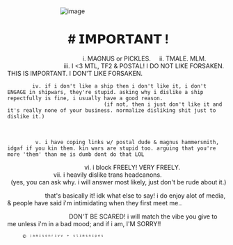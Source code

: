 # 
‎ ‎‎ ‎ ‎ ‎‎ ‎ ‎ ‎ ‎ ‎ ‎ ‎ ‎ ‎ ‎ ‎ ‎ ‎ ‎ ‎ ‎ ‎ ‎  ‎ ‎ ‎ ‎ ‎ ‎  ‎ ‎ ![image](https://github.com/user-attachments/assets/dc95823f-030d-4d27-abf3-e18a34c38647)

# ‎ ‎ ‎ ‎ ‎ ‎ ‎ ‎ ‎ ‎ ‎ ‎ ‎ ‎ ‎ ‎ ‎ ‎ ‎ ‎ ‎  ‎# 𝗜𝗠𝗣𝗢𝗥𝗧𝗔𝗡𝗧 !
 ‎ ‎ ‎ ‎ ‎ ‎ ‎ ‎ ‎ ‎ ‎ ‎ ‎ ‎ ‎ ‎ ‎ ‎ ‎ ‎ ‎    ‎ ‎ ‎ ‎ ‎ ‎ ‎ ‎ ‎ ‎ ‎ ‎ ‎ ‎ ‎ ‎ ‎ ‎ ‎ ‎   ‎ ‎ ‎  i. MAGNUS or PICKLES.
  ‎ ‎ ‎ ‎ ‎ ‎ ‎ ‎ ‎ ‎ ‎ ‎ ‎ ‎ ‎ ‎ ‎ ‎ ‎ ‎ ‎    ‎ ‎ ‎ ‎ ‎ ‎ ‎ ‎ ‎ ‎ ‎ ‎ ‎ ‎ ‎ ‎ ‎ ‎ ‎ ‎   ‎ ‎ ‎  ii. TMALE. MLM.
   ‎ ‎ ‎ ‎ ‎ ‎ ‎ ‎ ‎ ‎ ‎ ‎ ‎ ‎ ‎ ‎ ‎ ‎ ‎ ‎ ‎    ‎ ‎ ‎ ‎ ‎ ‎ ‎ ‎ ‎ ‎ ‎ ‎ ‎ ‎ ‎ ‎ ‎ ‎ ‎ ‎   ‎ ‎ ‎  iii. I <3 MTL, TF2 & POSTAL! I DO NOT LIKE FORSAKEN. THIS IS IMPORTANT. I DON'T LIKE FORSAKEN.


         ‎ ‎ ‎ iv. if i don't like a ship then i don't like it, i don't ENGAGE in shipwars, they're stupid. asking why i dislike a ship repectfully is fine, i usually have a good reason. 
                                   (if not, then i just don't like it and it's really none of your business. normalize disliking shit just to dislike it.)
   ‎ ‎ ‎ ‎ 

      ‎ ‎ ‎ ‎ ‎ ‎ ‎ ‎‎v. i have coping links w/ postal dude & magnus hammersmith, idgaf if you kin them. kin wars are stupid too. arguing that you're more 'them' than me is dumb dont do that LOL

 ‎ ‎ ‎ ‎ ‎ ‎ ‎ ‎ ‎ ‎ ‎ ‎ ‎ ‎ ‎ ‎ ‎ ‎ ‎ ‎ ‎    ‎ ‎ ‎ ‎ ‎ ‎ ‎ ‎ ‎ ‎ ‎ ‎ ‎ ‎ ‎ ‎ ‎ ‎ ‎ ‎   ‎ ‎  ‎ ‎ vi. i block FREELY! VERY FREELY.
   ‎ ‎ ‎ ‎ ‎ ‎ ‎ ‎ ‎ ‎ ‎ ‎ ‎ ‎ ‎ ‎ ‎ ‎ ‎ ‎ ‎    ‎ ‎ ‎ ‎ ‎ ‎ ‎ ‎ ‎ ‎ ‎ ‎ ‎ ‎ ‎ ‎ ‎ ‎ ‎ ‎    ‎ ‎  ‎ ‎ ‎ ‎ ‎  ‎ ‎  ‎ ‎  ‎ ‎  vii. i heavily dislike trans headcanons.      ‎ 
   ‎ ‎ ‎ ‎ ‎ ‎       ‎ ‎ ‎ ‎ ‎ ‎ ‎       ‎ ‎ ‎ ‎ ‎ ‎ ‎       ‎ ‎ ‎ ‎ ‎ ‎ ‎       ‎ ‎ ‎ ‎ ‎ ‎ ‎   ‎ ‎ ‎ ‎ ‎ ‎       ‎ ‎ ‎ ‎ ‎ ‎ ‎       ‎ ‎ ‎ ‎ ‎ ‎ ‎       ‎ ‎ ‎ ‎ ‎ ‎ ‎    ‎ ‎ ‎ ‎ ‎ ‎       ‎ ‎ ‎ ‎ ‎ ‎ ‎       ‎ ‎ ‎ ‎ ‎ ‎ ‎       ‎ ‎ ‎ ‎ ‎ ‎ ‎ (yes, you can ask why. i will answer most likely, just don't be rude about it.)
   
   

 ‎ ‎  ‎ ‎  ‎ ‎  ‎ ‎  ‎ ‎  ‎ ‎  ‎ ‎  ‎ ‎ ‎ ‎  ‎ ‎  ‎ ‎ that's basically it! idk what else to say! i do enjoy alot of media, & people have said i'm intimidating when they first meet me..
 
  ‎ ‎  ‎ ‎  ‎ ‎  ‎ ‎  ‎ ‎  ‎ ‎  ‎ ‎  ‎ ‎ ‎ ‎  ‎ ‎  ‎ ‎ ‎ ‎  ‎ ‎ ‎ ‎  ‎ ‎  ‎ ‎‎  ‎ ‎  ‎ ‎ DON'T BE SCARED! i will match the vibe you give to me unless i'm in a bad mood; and if i am, I'M SORRY!!



       ‎ ‎ ‎© ʲᵃᵐᶦˢᵒⁿʳᶦᵛᵛ ⁺ ˢˡᶦᵐˢⁿᶦᵖᵉˢ
